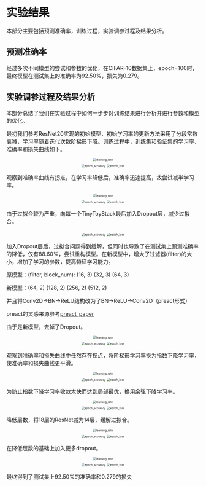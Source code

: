 # 实验结果

本部分主要包括预测准确率，训练过程，实验调参过程及结果分析。

## 预测准确率

经过多次不同模型的尝试和参数的优化，在CIFAR-10数据集上，epoch=100时，最终模型在测试集上的准确率为92.50%，损失为0.279。

## 实验调参过程及结果分析

本部分总结了我们在实验过程中如何一步步对训练结果进行分析并进行参数和模型的优化。

最初我们参考ResNet20实现的初始模型，初始学习率的更新方法采用了分段常数衰减，学习率随着迭代次数阶梯形下降。训练过程中，训练集和验证集的学习率、准确率和损失曲线如下。

<div align="center">
    <img src="./graph/1_init/learning_rate.png" alt="learning_rate" style="zoom:50%;" />
</div>
<div align="center">
    <img src="./graph/1_init/epoch_accuracy.png" alt="epoch_accuracy" style="zoom:50%;" />
    <img src="./graph/1_init/epoch_loss.png" alt="epoch_loss" style="zoom:50%;" />
</div>

观察到准确率曲线有拐点，在学习率降低后，准确率迅速提高，故尝试减半学习率。

<div align="center">
    <img src="./graph/2_half_lr/learning_rate.png" alt="learning_rate" style="zoom:50%;" />
</div>
<div align="center">
    <img src="./graph/2_half_lr/epoch_accuracy.png" alt="epoch_accuracy" style="zoom:50%;" />
    <img src="./graph/2_half_lr/epoch_loss.png" alt="epoch_loss" style="zoom:50%;" />
</div>

由于过拟合较为严重，向每一个TinyToyStack最后加入Dropout层，减少过拟合。

<div align="center">
    <img src="./graph/3_add_dropout/epoch_accuracy.png" alt="epoch_accuracy" style="zoom:50%;" />
    <img src="./graph/3_add_dropout/epoch_loss.png" alt="epoch_loss" style="zoom:50%;" />
</div>

加入Dropout层后，过拟合问题得到缓解，但同时也导致了在测试集上预测准确率的降低，仅有88.60%，尝试重构模型。在新模型中，增大了过滤器(filter)的大小，增加了学习的参数，提高特征学习能力。

原模型：(filter, block_num): (16, 3) (32, 3) (64, 3)

新模型：(64, 2) (128, 2) (256, 2) (512, 2)

并且将Conv2D->BN->ReLU结构改为了BN->ReLU->Conv2D（preact形式）

preact的灵感来源参考[preact_paper](https://arxiv.org/abs/1603.05027)

由于是新模型，去掉了Dropout。

<div align="center">
    <img src="./graph/4_preact/learning_rate.png" alt="learning_rate" style="zoom:50%;" />
</div>
<div align="center">
    <img src="./graph/4_preact/epoch_accuracy.png" alt="epoch_accuracy" style="zoom:50%;" />
    <img src="./graph/4_preact/epoch_loss.png" alt="epoch_loss" style="zoom:50%;" />
</div>

观察到准确率和损失曲线中任然存在拐点，将阶梯形学习率换为指数下降学习率，使准确率和损失曲线更平滑。

<div align="center">
    <img src="./graph/5_e_lr/learning_rate.png" alt="learning_rate" style="zoom:50%;" />
</div>
<div align="center">
    <img src="./graph/5_e_lr/epoch_accuracy.png" alt="epoch_accuracy" style="zoom:50%;" />
    <img src="./graph/5_e_lr/epoch_loss.png" alt="epoch_loss" style="zoom:50%;" />
</div>

为防止指数下降学习率收敛太快而达到局部最优，换用余弦下降学习率。

<div align="center">
    <img src="./graph/6_cos_lr/learning_rate.png" alt="learning_rate" style="zoom:50%;" />
</div>
<div align="center">
    <img src="./graph/6_cos_lr/epoch_accuracy.png" alt="epoch_accuracy" style="zoom:50%;" />
    <img src="./graph/6_cos_lr/epoch_loss.png" alt="epoch_loss" style="zoom:50%;" />
</div>

降低层数，将18层的ResNet减为14层，缓解过拟合。

<div align="center">
    <img src="./graph/7_cos_less_layers/learning_rate.png" alt="learning_rate" style="zoom:50%;" />
</div>
<div align="center">
    <img src="./graph/7_cos_less_layers/epoch_accuracy.png" alt="epoch_accuracy" style="zoom:50%;" />
    <img src="./graph/7_cos_less_layers/epoch_loss.png" alt="epoch_loss" style="zoom:50%;" />
</div>

在降低层数的基础上加入更多dropout。

<div align="center">
    <img src="./graph/8_cos_dropout/learning_rate.png" alt="learning_rate" style="zoom:50%;" />
</div>
<div align="center">
    <img src="./graph/8_cos_dropout/epoch_accuracy.png" alt="epoch_accuracy" style="zoom:50%;" />
    <img src="./graph/8_cos_dropout/epoch_loss.png" alt="epoch_loss" style="zoom:50%;" />
</div>

最终得到了测试集上92.50%的准确率和0.279的损失

